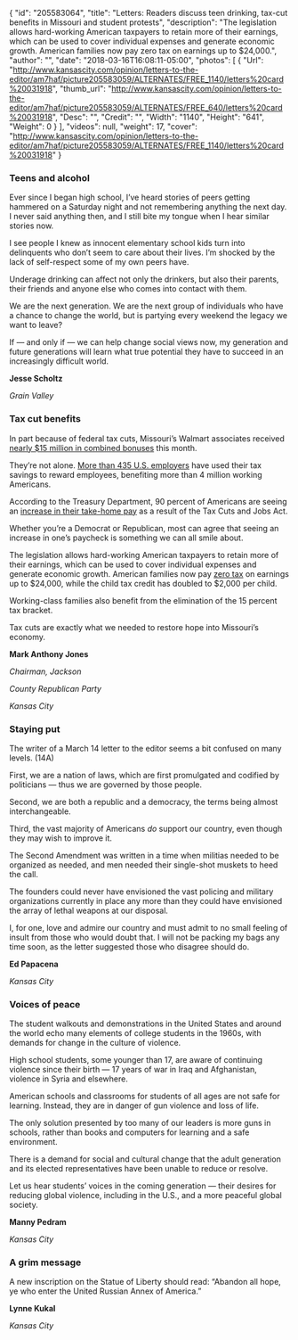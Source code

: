 {
  "id": "205583064",
  "title": "Letters: Readers discuss teen drinking, tax-cut benefits in Missouri and student protests",
  "description": "The legislation allows hard-working American taxpayers to retain more of their earnings, which can be used to cover individual expenses and generate economic growth. American families now pay zero tax on earnings up to $24,000.",
  "author": "",
  "date": "2018-03-16T16:08:11-05:00",
  "photos": [
    {
      "Url": "http://www.kansascity.com/opinion/letters-to-the-editor/am7haf/picture205583059/ALTERNATES/FREE_1140/letters%20card%20031918",
      "thumb_url": "http://www.kansascity.com/opinion/letters-to-the-editor/am7haf/picture205583059/ALTERNATES/FREE_640/letters%20card%20031918",
      "Desc": "",
      "Credit": "",
      "Width": "1140",
      "Height": "641",
      "Weight": 0
    }
  ],
  "videos": null,
  "weight": 17,
  "cover": "http://www.kansascity.com/opinion/letters-to-the-editor/am7haf/picture205583059/ALTERNATES/FREE_1140/letters%20card%20031918"
}

<h3>Teens and alcohol </h3><p>Ever since I began high school, I’ve heard stories of peers getting hammered on a Saturday night and not remembering anything the next day. I never said anything then, and I still bite my tongue when I hear similar stories now.</p><p>I see people I knew as innocent elementary school kids turn into delinquents who don’t seem to care about their lives. I’m shocked by the lack of self-respect some of my own peers have. </p><p>Underage drinking can affect not only the drinkers, but also their parents, their friends and anyone else who comes into contact with them.</p><p>We are the next generation. We are the next group of individuals who have a chance to change the world, but is partying every weekend the legacy we want to leave? </p><p>If — and only if — we can help change social views now, my generation and future generations will learn what true potential they have to succeed in an increasingly difficult world. </p><p><strong>Jesse Scholtz </strong></p><p><em>Grain Valley </em></p><h3>Tax cut benefits </h3><p>In part because of federal tax cuts, Missouri’s Walmart associates received <a href="http://fox2now.com/2018/03/08/walmart-associates-in-missouri-to-receive-millions-of-dollars-in-bonuses-today/" target="_blank" title="">nearly $15 million in combined bonuses</a> this month.</p><p>They’re not alone. <a href="https://www.atr.org/list" target="_blank" title="">More than 435 U.S. employers</a> have used their tax savings to reward employees, benefiting more than 4 million working Americans.</p><p>According to the Treasury Department, 90 percent of Americans are seeing an <a href="http://time.com/money/5130699/new-tax-bill-paycheck-irs-calculator/" target="_blank" title="">increase in their take-home pay</a> as a result of the Tax Cuts and Jobs Act. </p><p>Whether you’re a Democrat or Republican, most can agree that seeing an increase in one’s paycheck is something we can all smile about.</p><p>The legislation allows hard-working American taxpayers to retain more of their earnings, which can be used to cover individual expenses and generate economic growth. American families now pay <a href="http://www.foxnews.com/opinion/2017/12/19/tax-bill-gives-americans-cash-christmas-present-really-want.html" target="_blank" title="">zero tax</a> on earnings up to $24,000, while the child tax credit has doubled to $2,000 per child. </p><p>Working-class families also benefit from the elimination of the 15 percent tax bracket.</p><p>Tax cuts are exactly what we needed to restore hope into Missouri’s economy.</p><p><strong>Mark Anthony Jones </strong></p><p><em>Chairman, </em><em>Jackson </em></p><p><em> County Republican Party </em></p><p><em>Kansas City </em></p><h3>Staying put </h3><p>The writer of a March 14 letter to the editor seems a bit confused on many levels. (14A)</p><p>First, we are a nation of laws, which are first promulgated and codified by politicians — thus we are governed by those people.</p><p>Second, we are both a republic and a democracy, the terms being almost interchangeable.</p><p>Third, the vast majority of Americans <em>do </em>support our country, even though they may wish to improve it. </p><p>The Second Amendment was written in a time when militias needed to be organized as needed, and men needed their single-shot muskets to heed the call.</p><p>The founders could never have envisioned the vast policing and military organizations currently in place any more than they could have envisioned the array of lethal weapons at our disposal.</p><p>I, for one, love and admire our country and must admit to no small feeling of insult from those who would doubt that. I will not be packing my bags any time soon, as the letter suggested those who disagree should do.</p><p><strong>Ed Papacena </strong></p><p><em>Kansas City </em></p><h3>Voices of peace </h3><p>The student walkouts and demonstrations in the United States and around the world echo many elements of college students in the 1960s, with demands for change in the culture of violence.</p><p>High school students, some younger than 17, are aware of continuing violence since their birth — 17 years of war in Iraq and Afghanistan, violence in Syria and elsewhere. </p><p>American schools and classrooms for students of all ages are not safe for learning. Instead, they are in danger of gun violence and loss of life. </p><p>The only solution presented by too many of our leaders is more guns in schools, rather than books and computers for learning and a safe environment. </p><p>There is a demand for social and cultural change that the adult generation and its elected representatives have been unable to reduce or resolve. </p><p>Let us hear students’ voices in the coming generation — their desires for reducing global violence, including in the U.S., and a more peaceful global society.</p><p><strong>Manny Pedram </strong></p><p><em>Kansas City </em></p><h3>A grim message </h3><p>A new inscription on the Statue of Liberty should read: “Abandon all hope, ye who enter the United Russian Annex of America.”</p><p><strong>Lynne Kukal </strong></p><p><em>Kansas City </em></p>


